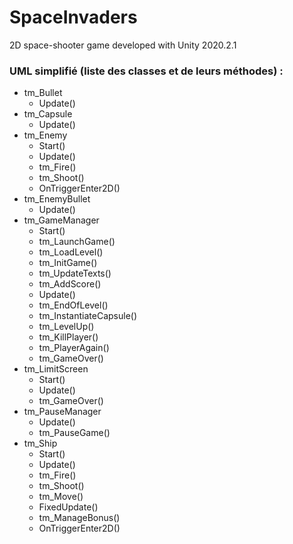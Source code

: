 # SpaceInvaders
2D space-shooter game developed with Unity 2020.2.1

### UML simplifié (liste des classes et de leurs méthodes) :
* tm_Bullet
    * Update()
* tm_Capsule
    * Update()
* tm_Enemy
    * Start()
    * Update()
    * tm_Fire()
    * tm_Shoot()
    * OnTriggerEnter2D()
* tm_EnemyBullet
    * Update()
* tm_GameManager
    * Start()
    * tm_LaunchGame()
    * tm_LoadLevel()
    * tm_InitGame()
    * tm_UpdateTexts()
    * tm_AddScore()
    * Update()
    * tm_EndOfLevel()
    * tm_InstantiateCapsule()
    * tm_LevelUp()
    * tm_KillPlayer()
    * tm_PlayerAgain()
    * tm_GameOver()
* tm_LimitScreen
    * Start()
    * Update()
    * tm_GameOver()
* tm_PauseManager
    * Update()
    * tm_PauseGame()
* tm_Ship
    * Start()
    * Update()
    * tm_Fire()
    * tm_Shoot()
    * tm_Move()
    * FixedUpdate()
    * tm_ManageBonus()
    * OnTriggerEnter2D()